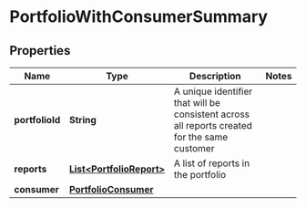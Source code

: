 

# PortfolioWithConsumerSummary


## Properties

| Name | Type | Description | Notes |
|------------ | ------------- | ------------- | -------------|
|**portfolioId** | **String** | A unique identifier that will be consistent across all reports created for the same customer |  |
|**reports** | [**List&lt;PortfolioReport&gt;**](PortfolioReport.md) | A list of reports in the portfolio |  |
|**consumer** | [**PortfolioConsumer**](PortfolioConsumer.md) |  |  |



